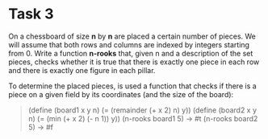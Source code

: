 # Task 3

On a chessboard of size **n** by **n** are placed a certain number of pieces. We will assume that both rows and columns are indexed by integers starting from 0. Write a function **n-rooks** that, given n and a description of the set pieces, checks whether it is true that there is exactly one piece in each row and there is exactly one figure in each pillar.

To determine the placed pieces, is used a function that checks if there is a piece on a given field by its coordinates (and the size of the board):


> (define (board1 x y n)
>  (= (remainder (+ x 2) n) y))
> (define (board2 x y n)
>   (= (min (+ x 2) (- n 1)) y))
> (n-rooks board1 5) -> #t
> (n-rooks board2 5) -> #f